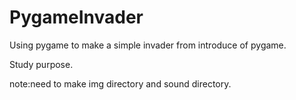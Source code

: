 # PygameInvader
Using pygame to make a simple invader from introduce of pygame.

Study purpose.

note:need to make img directory and sound directory.
